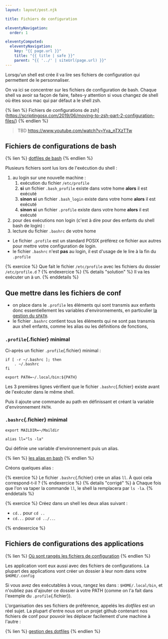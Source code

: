 ```yaml
---
layout: layout/post.njk

title: Fichiers de configuration

eleventyNavigation:
  order: 1

eleventyComputed:
  eleventyNavigation:
    key: "{{ page.url }}"
    title: "{{ title | safe }}"
    parent: "{{ '../' | siteUrl(page.url) }}"
---
```


Lorsqu'un shell est crée il va lire ses fichiers de configuration qui permettent de le personnaliser.

On va ici se concentrer sur les fichiers de configuration de bash. Chaque shell va avoir sa façon de faire, faites-y attention si vous changez de shell où êtes sous mac qui par défaut a le shell zsh.

{% lien %}
Fichiers de configurations de zsh](https://scriptingosx.com/2019/06/moving-to-zsh-part-2-configuration-files/)
{% endlien %}

> TBD <https://www.youtube.com/watch?v=Yva_nTXzTTw>

## Fichiers de configurations de bash

{% lien %}
[dotfiles de bash](http://mywiki.wooledge.org/DotFiles)
{% endlien %}

Plusieurs fichiers sont lus lors de l'exécution du shell :

1. au login sur une nouvelle machine :
   1. exécution du fichier `/etc/profile`
   2. **si** un fichier `.bash_profile` existe dans votre home **alors** il est exécuté
   3. **sinon si** un fichier `.bash_login` existe dans votre home **alors** il est exécuté
   4. **sinon si** un fichier `.profile` existe dans votre home **alors** il est exécuté
2. pour des exécutions non login (c'est à dire pour des enfants du shell bash de login) :
3. lecture du fichier `.bashrc` de votre home

- Le fichier `.profile` est un standard POSIX préférez ce fichier aux autres pour mettre votre configuration de login.
- le fichier `.bashrc` n'est **pas** au login, il est d'usage de le lire à la fin du `.profile`

{% exercice %}
Que fait le fichier `/etc/profile` avec les fichiers du dossier `/etc/profile.d` ?
{% endexercice %}
{% details "solution" %}
Il va les exécuter un à un.
{% enddetails %}

## Que mettre dans les fichiers de conf

- on place dans le `.profile` les éléments qui sont transmis aux enfants donc essentiellement les variables d'environnements, en particulier [la gestion du `$PATH`](https://opensource.com/article/17/6/set-path-linux).
- le fichier `.bashrc` contient tous les éléments qui ne sont pas transmis aux shell enfants, comme les alias ou les définitions de fonctions,

### `.profile`{.fichier} minimal

Ci-après un fichier `.profile`{.fichier} minimal :

```sh#
if [ -r ~/.bashrc ]; then
    . ~/.bashrc
fi

export PATH=~/.local/bin:${PATH}

```

Les 3 premières lignes vérifient que le fichier `.bashrc`{.fichier} existe avant de l'exécuter dans le même shell.

Puis il ajoute une commande au path en définissant et créant la variable d'environnement `PATH`.

### `.bashrc`{.fichier} minimal

```sh#
export MAILDIR=~/Maildir

alias ll="ls -la"
```

Qui définie une variable d'environnement puis un alias.

{% lien %}
[les alias en bash](https://debian-facile.org/doc:programmation:bash:alias)
{% endlien %}

Créons quelques alias :

{% exercice %}
Le fichier `.bashrc`{.fichier} crée un alias `ll`. À quoi cela correspond-t-il ?
{% endexercice %}
{% details "corrigé" %}
à Chaque fois que l'on va taper la commande `ll`, le shell la remplacera par `ls -la`.
{% enddetails  %}

{% exercice %}
Créez dans un shell les deux alias suivant :

- `cd..` pour `cd ..`
- `cd...` pour `cd ../..`.

{% endexercice %}

## Fichiers de configurations des applications

{% lien %}
[Où sont rangés les fichiers de configuration](https://wiki.archlinux.org/title/XDG_Base_Directory)
{% endlien %}

Les application vont eux aussi avec des fichiers de configurations. La plupart des applications vont créer un dossier à leur nom dans votre `$HOME/.config`

Si vous avez des exécutables à vous, rangez les dans : `$HOME/.local/bin`, et n'oubliez pas d'ajouter ce dossier à votre PATH (comme on l'a fait dans l'exemple du `.profile`{.fichier}).

L'organisation des ses fichiers de préférence, appelés les _dotfiles_ est un réel sujet. La plupart d'entre nous ont un projet github contenant nos fichiers de conf pour pouvoir les déplacer facilement d'une machine à l'autre :

{% lien %}
[gestion des dotfiles](https://www.youtube.com/watch?v=5oXy6ktYs7I)
{% endlien %}
